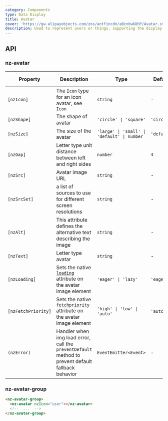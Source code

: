 ```yaml
---
category: Components
type: Data Display
title: Avatar
cover: 'https://gw.alipayobjects.com/zos/antfincdn/aBcnbw68hP/Avatar.svg'
description: Used to represent users or things, supporting the display of images, icons, or characters.
---
```


## API

### nz-avatar

| Property            | Description                                                                                        | Type                                        | Default     | Global Config |
| ------------------- | -------------------------------------------------------------------------------------------------- | ------------------------------------------- | ----------- | ------------- |
| `[nzIcon]`          | The `Icon` type for an icon avatar, see `Icon`                                                     | `string`                                    | -           |
| `[nzShape]`         | The shape of avatar                                                                                | `'circle' \| 'square'`                      | `'circle'`  | ✅            |
| `[nzSize]`          | The size of the avatar                                                                             | `'large' \| 'small' \| 'default' \| number` | `'default'` | ✅            |
| `[nzGap]`           | Letter type unit distance between left and right sides                                             | `number`                                    | `4`         | ✅            |
| `[nzSrc]`           | Avatar image URL                                                                                   | `string`                                    | -           |
| `[nzSrcSet]`        | a list of sources to use for different screen resolutions                                          | `string`                                    | -           |
| `[nzAlt]`           | This attribute defines the alternative text describing the image                                   | `string`                                    | -           |
| `[nzText]`          | Letter type avatar                                                                                 | `string`                                    | -           |
| `[nzLoading]`       | Sets the native [`loading`](https://developer.mozilla.org/en-US/docs/Web/HTML/Reference/Elements/img#loading) attribute on the avatar image element                                    | `'eager' \| 'lazy'`                         | `'eager'`   |               |
| `[nzFetchPriority]` | Sets the native [`fetchpriority`](https://developer.mozilla.org/en-US/docs/Web/HTML/Reference/Elements/img#fetchpriority) attribute on the avatar image element                              | `'high' \| 'low' \| 'auto'`                 | `'auto'`    |               |
| `(nzError)`         | Handler when img load error, call the `preventDefault` method to prevent default fallback behavior | `EventEmitter<Event>`                       | -           |

### nz-avatar-group

```html
<nz-avatar-group>
  <nz-avatar nzIcon="user"></nz-avatar>
  <!--  ...  -->
</nz-avatar-group>
```

